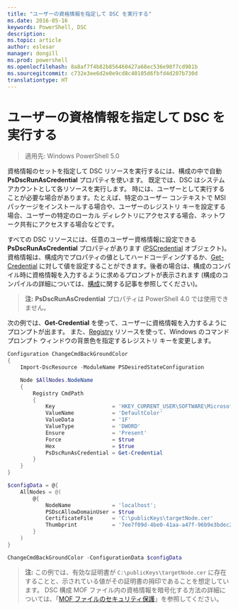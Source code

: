 ```yaml
---
title: "ユーザーの資格情報を指定して DSC を実行する"
ms.date: 2016-05-16
keywords: PowerShell, DSC
description: 
ms.topic: article
author: eslesar
manager: dongill
ms.prod: powershell
ms.openlocfilehash: 8a8af7f4b82b856460427a68ec536e98f7cd981b
ms.sourcegitcommit: c732e3ee6d2e0e9cd8c40105d6fbfd4d207b730d
translationtype: HT
---
```

# <a name="running-dsc-with-user-credentials"></a>ユーザーの資格情報を指定して DSC を実行する 

> 適用先: Windows PowerShell 5.0

資格情報のセットを指定して DSC リソースを実行するには、構成の中で自動 **PsDscRunAsCredential** プロパティを使います。 既定では、DSC はシステム アカウントとして各リソースを実行します。 時には、ユーザーとして実行することが必要な場合があります。たとえば、特定のユーザー コンテキストで MSI パッケージをインストールする場合や、ユーザーのレジストリ キーを設定する場合、ユーザーの特定のローカル ディレクトリにアクセスする場合、ネットワーク共有にアクセスする場合などです。

すべての DSC リソースには、任意のユーザー資格情報に設定できる **PsDscRunAsCredential** プロパティがあります ([PSCredential](https://msdn.microsoft.com/en-us/library/ms572524(v=VS.85).aspx) オブジェクト)。
資格情報は、構成内でプロパティの値としてハードコーディングするか、[Get-Credential](https://technet.microsoft.com/en-us/library/hh849815.aspx) に対して値を設定することができます。後者の場合は、構成のコンパイル時に資格情報を入力するように求めるプロンプトが表示されます (構成のコンパイルの詳細については、[構成](configurations.md)に関する記事を参照してください)。

>**注:** **PsDscRunAsCredential** プロパティは PowerShell 4.0 では使用できません。

次の例では、**Get-Credential** を使って、ユーザーに資格情報を入力するようにプロンプトが出ます。 また、[Registry](registryResource.md) リソースを使って、Windows のコマンド プロンプト ウィンドウの背景色を指定するレジストリ キーを変更します。

```powershell
Configuration ChangeCmdBackGroundColor    
{
    Import-DscResource -ModuleName PSDesiredStateConfiguration

    Node $AllNodes.NodeName
    {
        Registry CmdPath
        {
            Key                  = 'HKEY_CURRENT_USER\SOFTWARE\Microsoft\Command Processor'
            ValueName            = 'DefaultColor'
            ValueData            = '1F'
            ValueType            = 'DWORD'
            Ensure               = 'Present'
            Force                = $true
            Hex                  = $true
            PsDscRunAsCredential = Get-Credential
        }
    }                   
}

$configData = @{
    AllNodes = @(
        @{
            NodeName             = 'localhost';
            PSDscAllowDomainUser = $true
            CertificateFile      = 'C:\publicKeys\targetNode.cer'
            Thumbprint           = '7ee7f09d-4be0-41aa-a47f-96b9e3bdec25'
        }
    )
}

ChangeCmdBackGroundColor -ConfigurationData $configData
```
>**注:** この例では、有効な証明書が `C:\publicKeys\targetNode.cer` に存在することと、示されている値がその証明書の拇印であることを想定しています。
>DSC 構成 MOF ファイル内の資格情報を暗号化する方法の詳細については、「[MOF ファイルのセキュリティ保護](secureMOF.md)」を参照してください。

